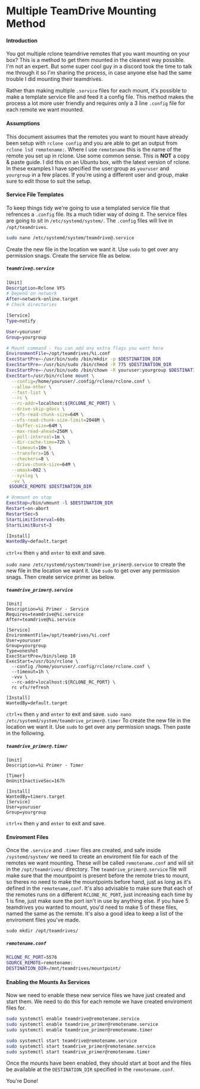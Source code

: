 # Multiple TeamDrive Mounting Method

#### Introduction

You got multiple rclone teamdrive remotes that you want mounting on your box? This is a method to get them mounted in the cleanest way possible. I'm not an expert. But some super cool guy in a discord took the time to talk me through it so I'm sharing the process, in case anyone else had the same trouble I did mounting their teamdrives.

Rather than making multiple `.service` files for each mount, it's possible to make a template service file and feed it a config file. This method makes the process a lot more user friendly and requires only a 3 line `.config` file for each remote we want mounted.

#### Assumptions

This document assumes that the remotes you want to mount have already been setup with `rclone config` and you are able to get an output from `rclone lsd remotename:`. Where I use `remotename` this is the name of the remote you set up in rclone. Use some common sense. This is **NOT** a copy & paste guide. I did this on an Ubuntu box, with the latest version of rclone. In these examples I have specified the user:group as `youruser` and `yourgroup` in a few places. If you're using a different user and group, make sure to edit those to suit the setup.

#### Service File Templates

To keep things tidy we're going to use a templated service file that refrences a `.config` file. Its a much tidier way of doing it. The service files are going to sit in `/etc/systemd/system/`. The `.config` files will live in `/opt/teamdrives`.

```sh
sudo nano /etc/systemd/system/teamdrive@.service
``` 
Create the new file in the location we want it.  Use `sudo` to get over any permission snags. Create the service file as below. 

##### `teamdrive@.service`
```sh
[Unit]
Description=Rclone VFS
# Depend on network
After=network-online.target
# Check directories

[Service]
Type=notify

User=youruser
Group=yourgroup

# Mount command - You can add any extra flags you want here
EnvironmentFile=/opt/teamdrives/%i.conf
ExecStartPre=-/usr/bin/sudo /bin/mkdir -p $DESTINATION_DIR
ExecStartPre=-/usr/bin/sudo /bin/chmod -R 775 $DESTINATION_DIR
ExecStartPre=-/usr/bin/sudo /bin/chown -R youruser:yourgroup $DESTINATION_DIR
ExecStart=/usr/bin/rclone mount \
  --config=/home/youruser/.config/rclone/rclone.conf \
  --allow-other \
  --fast-list \
  --rc \
  --rc-addr=localhost:${RCLONE_RC_PORT} \
  --drive-skip-gdocs \
  --vfs-read-chunk-size=64M \
  --vfs-read-chunk-size-limit=2048M \
  --buffer-size=64M \
  --max-read-ahead=256M \
  --poll-interval=1m \
  --dir-cache-time=72h \
  --timeout=10m \
  --transfers=16 \
  --checkers=8 \
  --drive-chunk-size=64M \
  --umask=002 \
  --syslog \
  -vv \
 $SOURCE_REMOTE $DESTINATION_DIR

# Unmount on stop
ExecStop=/bin/umount -l $DESTINATION_DIR
Restart=on-abort
RestartSec=5
StartLimitInterval=60s
StartLimitBurst=3

[Install]
WantedBy=default.target
```
`ctrl+x` then `y` and `enter` to exit and save.

`sudo nano /etc/systemd/system/teamdrive_primer@.service` to create the new file in the location we want it. Use `sudo` to get over any permission snags. Then create service primer as below.

##### `teamdrive_primer@.service`
```
[Unit]
Description=%i Primer - Service
Requires=teamdrive@%i.service
After=teamdrive@%i.service

[Service]
EnvironmentFile=/opt/teamdrives/%i.conf
User=youruser
Group=yourgroup
Type=oneshot
ExecStartPre=/bin/sleep 10
ExecStart=/usr/bin/rclone \
  --config /home/youruser/.config/rclone/rclone.conf \
  --timeout=1h \
  -vvv \
  --rc-addr=localhost:${RCLONE_RC_PORT} \
  rc vfs/refresh

[Install]
WantedBy=default.target
```
`ctrl+x` then `y` and `enter` to exit and save.
`sudo nano /etc/systemd/system/teamdrive_primer@.timer` To create the new file in the location we want it. Use `sudo` to get over any permission snags. Then paste in the following.

##### `teamdrive_primer@.timer`
```
[Unit]
Description=%i Primer - Timer

[Timer]
OnUnitInactiveSec=167h

[Install]
WantedBy=timers.target
[Service]
User=youruser
Group=yourgroup
```
`ctrl+x` then `y` and `enter` to exit and save.

#### Enviroment Files
Once the `.service` and `.timer` files are created, and safe inside `/systemd/system/` we need to create an enviroment file for each of the remotes we want mounting. These will be called `remotename.conf` and will sit in the `/opt/teamdrives/` directory. The `teamdrive_primer@.service` file will make sure that the mountpoint is present before the remote tries to mount, so theres no need to make the mountpoints before hand, just as long as it's defined in the `remotename,conf`. It's also advisable to make sure that each of the remotes runs on a different `RCLONE_RC_PORT`, just increasing each time by 1 is fine, just make sure the port isn't in use by anything else. If you have 5 teamdrives you wanted to mount, you'd need to make 5 of these files, named the same as the remote. It's also a good idea to keep a list of the enviroment files you've made. 

`sudo mkdir /opt/teamdrives/`

##### `remotename.conf`
```bash
RCLONE_RC_PORT=5576
SOURCE_REMOTE=remotename:
DESTINATION_DIR=/mnt/teamdrives/mountpoint/
```
#### Enabling the Mounts As Services
Now we need to enable these new service files we have just created and start them. We need to do this for each remote we have created enviroment files for.

```bash
sudo systemctl enable teamdrive@remotename.service
sudo systemctl enable teamdrive_primer@remotename.service
sudo systemctl enable teamdrive_primer@remotename.timer

sudo systemctl start teamdrive@remotename.service
sudo systemctl start teamdrive_primer@remotename.service
sudo systemctl start teamdrive_primer@remotename.timer
```
Once the mounts have been enabled, they should start at boot and the files be available at the `DESTINATION_DIR` specified in the `remotename.conf`.

You're Done!
